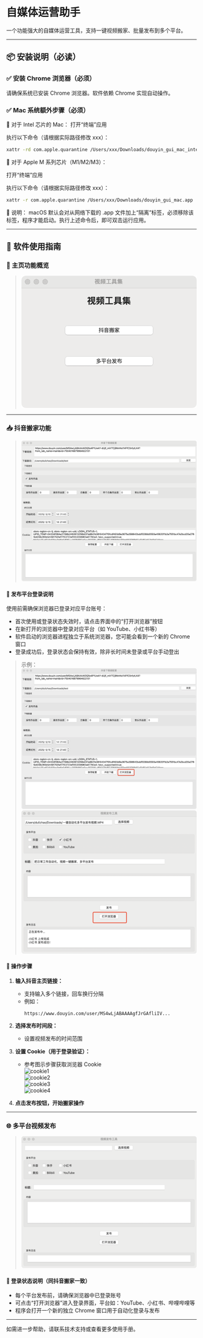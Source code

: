 
# 自媒体运营助手

一个功能强大的自媒体运营工具，支持一键视频搬家、批量发布到多个平台。

---

## 📦 安装说明（必读）

### ✅ 安装 Chrome 浏览器（**必须**）

请确保系统已安装 Chrome 浏览器。软件依赖 Chrome 实现自动操作。

### ✅ Mac 系统额外步骤（**必须**）

🔹 对于 Intel 芯片的 Mac：
打开“终端”应用

执行以下命令（请根据实际路径修改 xxx）：

```bash
xattr -rd com.apple.quarantine /Users/xxx/Downloads/douyin_gui_mac_intel.app
```

🔹 对于 Apple M 系列芯片（M1/M2/M3）：

打开“终端”应用

执行以下命令（请根据实际路径修改 xxx）：

```bash
xattr -r com.apple.quarantine /Users/xxx/Downloads/douyin_gui_mac.app
```

📝 说明：
macOS 默认会对从网络下载的 .app 文件加上“隔离”标签，必须移除该标签，程序才能启动。执行上述命令后，即可双击运行应用。

---

## 🚀 软件使用指南

### 🔷 主页功能概览

> ![主页](/assets/主页.png)

---

### 📥 抖音搬家功能

> ![抖音搬家](/assets/抖音搬家.png)

#### 🔐 发布平台登录说明

使用前需确保浏览器已登录对应平台账号：

- 首次使用或登录状态失效时，请点击界面中的“打开浏览器”按钮  
- 在新打开的浏览器中登录对应平台（如 YouTube、小红书等）
- 软件启动的浏览器进程独立于系统浏览器，您可能会看到一个新的 Chrome 窗口
- 登录成功后，登录状态会保持有效，除非长时间未登录或平台手动登出

> 示例：  
> ![打开浏览器1](/assets/open_browser1.jpg)  
> ![打开浏览器2](/assets/open_browser2.jpg)

#### 📌 操作步骤

1. **输入抖音主页链接：**  
   - 支持输入多个链接，回车换行分隔  
   - 例如：  
     ```
     https://www.douyin.com/user/MS4wLjABAAAAgfJrGAfliIV...
     ```

2. **选择发布时间段：**  
   - 设置视频发布的时间范围

3. **设置 Cookie（用于登录验证）：**  
   - 参考图示步骤获取浏览器 Cookie  
   ![cookie1](/assets/cookie1.png)  
   ![cookie2](/assets/cookie2.png)  
   ![cookie3](/assets/cookie3.png)  
   ![cookie4](/assets/cookie4.png)

4. **点击发布按钮，开始搬家操作**

---

### 🌐 多平台视频发布

> ![多平台发布](/assets/多平台发布.png)

#### 🔐 登录状态说明（同抖音搬家一致）

- 每个平台发布前，请确保浏览器中已登录账号  
- 可点击“打开浏览器”进入登录界面，平台如：YouTube、小红书、哔哩哔哩等  
- 程序会打开一个新的独立 Chrome 窗口用于自动化登录与发布

---

如需进一步帮助，请联系技术支持或查看更多使用手册。
